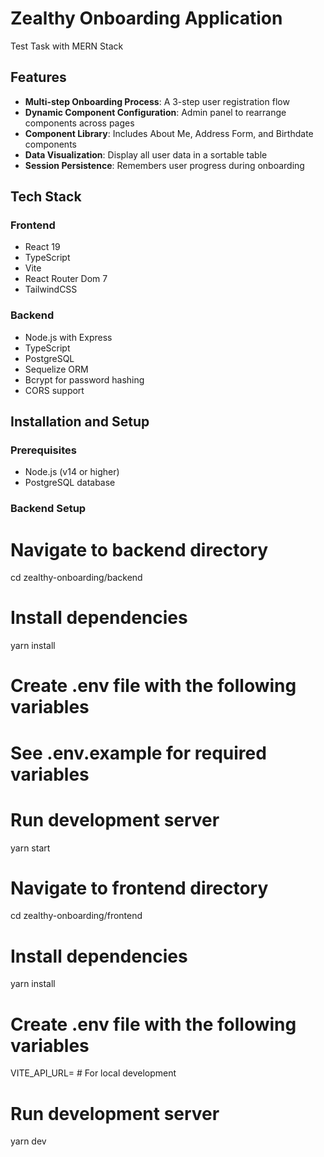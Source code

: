 # Zealthy Onboarding Application

Test Task with MERN Stack

## Features

- **Multi-step Onboarding Process**: A 3-step user registration flow
- **Dynamic Component Configuration**: Admin panel to rearrange components across pages
- **Component Library**: Includes About Me, Address Form, and Birthdate components
- **Data Visualization**: Display all user data in a sortable table
- **Session Persistence**: Remembers user progress during onboarding

## Tech Stack

### Frontend

- React 19
- TypeScript
- Vite
- React Router Dom 7
- TailwindCSS

### Backend

- Node.js with Express
- TypeScript
- PostgreSQL
- Sequelize ORM
- Bcrypt for password hashing
- CORS support

## Installation and Setup

### Prerequisites

- Node.js (v14 or higher)
- PostgreSQL database

### Backend Setup

# Navigate to backend directory

cd zealthy-onboarding/backend

# Install dependencies

yarn install

# Create .env file with the following variables

# See .env.example for required variables

# Run development server

yarn start

# Navigate to frontend directory

cd zealthy-onboarding/frontend

# Install dependencies

yarn install

# Create .env file with the following variables

VITE_API_URL=  # For local development

# Run development server

yarn dev
